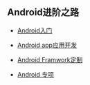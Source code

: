 
## Android进阶之路

- [Android入门](https://github.com/LeoWorkForAndroid/AndroidBook/tree/master/%E4%B8%80)

- [Android app应用开发](https://github.com/LeoWorkForAndroid/AndroidBook/tree/master/%E4%BA%8C)

- [Android Framwork定制](https://github.com/LeoWorkForAndroid/AndroidBook/tree/master/%E4%B8%89)

- [Android 专项](https://github.com/LeoWorkForAndroid/AndroidBook/tree/master/%E5%9B%9B)

